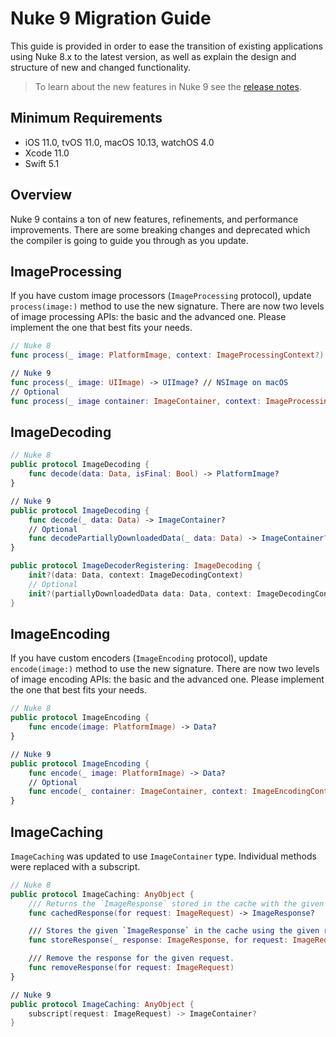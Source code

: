 # Nuke 9 Migration Guide

This guide is provided in order to ease the transition of existing applications using Nuke 8.x to the latest version, as well as explain the design and structure of new and changed functionality.

> To learn about the new features in Nuke 9 see the [release notes](https://github.com/kean/Nuke/releases/tag/9.0-beta.2).

## Minimum Requirements

- iOS 11.0, tvOS 11.0, macOS 10.13, watchOS 4.0
- Xcode 11.0
- Swift 5.1

## Overview

Nuke 9 contains a ton of new features, refinements, and performance improvements. There are some breaking changes and deprecated which the compiler is going to guide you through as you update.

## ImageProcessing

If you have custom image processors (`ImageProcessing` protocol), update `process(image:)` method to use the new signature. There are now two levels of image processing APIs: the basic and the advanced one. Please implement the one that best fits your needs.

```swift
// Nuke 8
func process(_ image: PlatformImage, context: ImageProcessingContext?) -> PlatformImage?

// Nuke 9
func process(_ image: UIImage) -> UIImage? // NSImage on macOS
// Optional
func process(_ image container: ImageContainer, context: ImageProcessingContext) -> ImageContainer?
```

## ImageDecoding

```swift
// Nuke 8
public protocol ImageDecoding {
    func decode(data: Data, isFinal: Bool) -> PlatformImage?
}

// Nuke 9
public protocol ImageDecoding {
    func decode(_ data: Data) -> ImageContainer?
    // Optional
    func decodePartiallyDownloadedData(_ data: Data) -> ImageContainer?
}

public protocol ImageDecoderRegistering: ImageDecoding {
    init?(data: Data, context: ImageDecodingContext)
    // Optional
    init?(partiallyDownloadedData data: Data, context: ImageDecodingContext)
}
```

## ImageEncoding

If you have custom encoders (`ImageEncoding` protocol), update `encode(image:)` method to use the new signature. There are now two levels of image encoding APIs: the basic and the advanced one. Please implement the one that best fits your needs.

```swift
// Nuke 8
public protocol ImageEncoding {
    func encode(image: PlatformImage) -> Data?
}

// Nuke 9
public protocol ImageEncoding {
    func encode(_ image: PlatformImage) -> Data?
    // Optional
    func encode(_ container: ImageContainer, context: ImageEncodingContext) -> Data?
}
```

## ImageCaching

`ImageCaching` was updated to use `ImageContainer` type. Individual methods were replaced with a subscript.

```swift
// Nuke 8
public protocol ImageCaching: AnyObject {
    /// Returns the `ImageResponse` stored in the cache with the given request.
    func cachedResponse(for request: ImageRequest) -> ImageResponse?

    /// Stores the given `ImageResponse` in the cache using the given request.
    func storeResponse(_ response: ImageResponse, for request: ImageRequest)

    /// Remove the response for the given request.
    func removeResponse(for request: ImageRequest)
}

// Nuke 9
public protocol ImageCaching: AnyObject {
    subscript(request: ImageRequest) -> ImageContainer?
}
